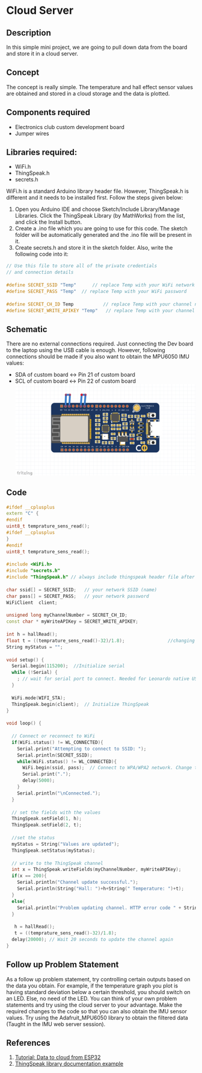 # Cloud Server
## Description
In this simple mini project, we are going to pull down data from the board and store it in a cloud server.
## Concept
The concept is really simple. The temperature and hall effect sensor values are obtained and stored in a cloud storage and the data is plotted. 
## Components required
* Electronics club custom development board 
* Jumper wires
## Libraries required:
* WiFi.h
* ThingSpeak.h
* secrets.h

WiFi.h is a standard Arduino library header file. However, ThingSpeak.h is different and it needs to be installed first. Follow the steps given below:

1. Open you Arduino IDE and choose Sketch/Include Library/Manage Libraries. Click the ThingSpeak Library (by MathWorks) from the list, and click the Install button.
2. Create a .ino file which you are going to use for this code. The sketch folder will be automatically generated and the .ino file will be present in it.
3. Create secrets.h and store it in the sketch folder. Also, write the following code into it:
```ino
// Use this file to store all of the private credentials 
// and connection details

#define SECRET_SSID "Temp"		// replace Temp with your WiFi network name
#define SECRET_PASS "Temp"	// replace Temp with your WiFi password

#define SECRET_CH_ID Temp			// replace Temp with your channel number
#define SECRET_WRITE_APIKEY "Temp"   // replace Temp with your channel write API Key
```
## Schematic
There are no external connections required. Just connecting the Dev board to the laptop using the USB cable is enough. However, following connections should be made if you also want to obtain the MPU6050 IMU values:

* SDA of custom board <-> Pin 21 of custom board
* SCL of custom board <-> Pin 22 of custom board
![temp](https://github.com/CFI-Electronics-Club/Dev-Board-Documentation/blob/main/Ruban/images/cloud.jpg)
## Code
```ino
#ifdef __cplusplus
extern "C" {
#endif
uint8_t temprature_sens_read();
#ifdef __cplusplus
}
#endif
uint8_t temprature_sens_read();

#include <WiFi.h>
#include "secrets.h"
#include "ThingSpeak.h" // always include thingspeak header file after other header files and custom macros

char ssid[] = SECRET_SSID;   // your network SSID (name) 
char pass[] = SECRET_PASS;   // your network password
WiFiClient  client;

unsigned long myChannelNumber = SECRET_CH_ID;
const char * myWriteAPIKey = SECRET_WRITE_APIKEY;

int h = hallRead();
float t = ((temprature_sens_read()-32)/1.8);                //changing temperature parameter to celsius
String myStatus = "";

void setup() {
  Serial.begin(115200);  //Initialize serial
  while (!Serial) {
    ; // wait for serial port to connect. Needed for Leonardo native USB port only
  }
  
  WiFi.mode(WIFI_STA);   
  ThingSpeak.begin(client);  // Initialize ThingSpeak
}

void loop() {

  // Connect or reconnect to WiFi
  if(WiFi.status() != WL_CONNECTED){
    Serial.print("Attempting to connect to SSID: ");
    Serial.println(SECRET_SSID);
    while(WiFi.status() != WL_CONNECTED){
      WiFi.begin(ssid, pass);  // Connect to WPA/WPA2 network. Change this line if using open or WEP network
      Serial.print(".");
      delay(5000);     
    } 
    Serial.println("\nConnected.");
  }

  // set the fields with the values
  ThingSpeak.setField(1, h);
  ThingSpeak.setField(2, t);
 
  //set the status
  myStatus = String("Values are updated");
  ThingSpeak.setStatus(myStatus);
  
  // write to the ThingSpeak channel
  int x = ThingSpeak.writeFields(myChannelNumber, myWriteAPIKey);
  if(x == 200){
    Serial.println("Channel update successful.");
    Serial.println(String("Hall: ")+h+String(" Temperature: ")+t);
  }
  else{
    Serial.println("Problem updating channel. HTTP error code " + String(x));
  }

   h = hallRead();
   t = ((temprature_sens_read()-32)/1.8);
  delay(20000); // Wait 20 seconds to update the channel again
}
```
## Follow up Problem Statement
As a follow up problem statement, try controlling certain outputs based on the data you obtain. For example, if the temperature graph you plot is having standard deviation below a certain threshold, you should switch on an LED. Else, no need of the LED. You can think of your own problem statements and try using the cloud server to your advantage. Make the required changes to the code so that you can also obtain the IMU sensor values. Try using the Adafruit_MPU6050 library to obtain the filtered data (Taught in the IMU web server session).  
## References
1. [Tutorial: Data to cloud from ESP32](https://iotdesignpro.com/projects/how-to-send-data-to-thingspeak-cloud-using-esp32)
2. [ThingSpeak library documentation example](https://github.com/mathworks/thingspeak-arduino/blob/master/examples/ESP32/WriteMultipleFields/WriteMultipleFields.ino)
